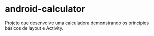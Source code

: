 # android-calculator
Projeto que desenvolve uma calculadora demonstrando os princípios básicos de layout e Activity.
